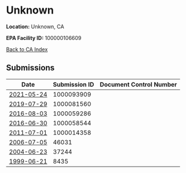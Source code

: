 # Unknown

**Location:** Unknown, CA

**EPA Facility ID:** 100000106609

[Back to CA Index](../../index.md)

## Submissions

| Date | Submission ID | Document Control Number |
|------|--------------|-------------------------|
| [2021-05-24](submissions/1000093909.md) | 1000093909 |  |
| [2019-07-29](submissions/1000081560.md) | 1000081560 |  |
| [2016-08-03](submissions/1000059286.md) | 1000059286 |  |
| [2016-06-30](submissions/1000058544.md) | 1000058544 |  |
| [2011-07-01](submissions/1000014358.md) | 1000014358 |  |
| [2006-07-05](submissions/46031.md) | 46031 |  |
| [2004-06-23](submissions/37244.md) | 37244 |  |
| [1999-06-21](submissions/8435.md) | 8435 |  |
